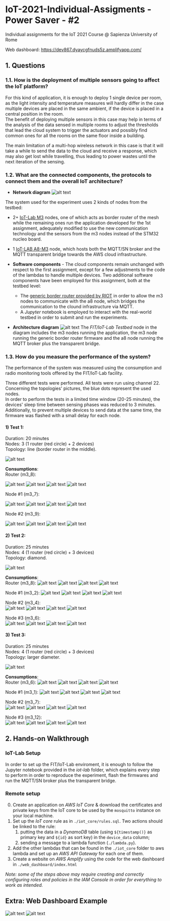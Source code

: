 # IoT-2021-Individual-Assigments - Power Saver - #2
Individual assignments for the IoT 2021 Course @ Sapienza University of Rome

Web dashboard: https://dev867.dyaycgfnuds5z.amplifyapp.com/

## 1. Questions
### 1.1. How is the deployment of multiple sensors going to affect the IoT platform?
For this kind of application, it is enough to deploy 1 single device per room, as the light intensity and temperature measures will hardly differ in the case multiple devices are placed in the same ambient, if the device is placed in a central position in the room.  
The benefit of deploying multiple sensors in this case may help in terms of the analysis of the data sensed in multiple rooms to adjust the thresholds that lead the cloud system to trigger the actuators and possibly find common ones for all the rooms on the same floor inside a building.

The main limitation of a multi-hop wireless network in this case is that it will take a while to send the data to the cloud and receive a response, which may also get lost while travelling, thus leading to power wastes until the next iteration of the sensing. 

### 1.2. What are the connected components, the protocols to connect them and the overall IoT architecture?
* **Network diagram**
![alt text](images/net_diagram2.png "Network diagram")

The system used for the experiment uses 2 kinds of nodes from the testbed:
* 2+ [IoT-Lab M3](https://www.iot-lab.info/docs/boards/iot-lab-m3/) nodes, one of which acts as border router of the mesh while the remaining ones run the application developed for the 1st assignment, adequately modified to use the new communication technology and the sensors from the m3 nodes instead of the STM32 nucleo board.
* 1 [IoT-LAB A8-M3](https://www.iot-lab.info/docs/boards/iot-lab-a8-m3/) node, which hosts both the MQTT/SN broker and the MQTT transparent bridge towards the AWS cloud infrastructure.

* **Software components** -
The cloud components remain unchanged with respect to the first assignment, except for a few adjustments to the code of the lambdas to handle multiple devices. Two additional software components have been employed for this assignment, both at the testbed level:
    - The [generic border router provided by RIOT](https://github.com/RIOT-OS/RIOT/tree/master/examples/gnrc_border_router) in order to allow the m3 nodes to communicate with the a8 node, which bridges the communication to the clound infrastructure via MQTT.
    - A *Jupyter* notebook is employed to interact with the real-world testbed in order to submit and run the experiments. 
* **Architecture diagram**
![alt text](images/diagram2.png "Architecture diagram")
The _FIT/IoT-Lab Testbed_ node in the diagram includes the m3 nodes running the application, the m3 node running the generic border router firmware and the a8 node running the MQTT broker plus the transparent bridge.

### 1.3. How do you measure the performance of the system?
The performance of the system was measured using the consumption and radio monitoring tools offered by the FIT/IoT-Lab facility.

Three different tests were performed.
All tests were run using channel 22. Concerning the topologies' pictures, the blue dots represent the used nodes.  
In order to perform the tests in a limited time window (20-25 minutes), the devices' sleep time between sensing phases was reduced to 3 minutes.  
Additionally, to prevent multiple devices to send data at the same time, the firmware was flashed with a small delay for each node.

#### **1) Test 1:**
Duration: 20 minutes  
Nodes: 3 (1 router (red circle) + 2 devices)  
Topology: line (border router in the middle).

![alt text](images/performance/tst1/tst1.png "test1 topology")

**Consumptions**:  
Router (m3_8):

![alt text](images/performance/tst1/m8/power.png)
![alt text](images/performance/tst1/m8/current.png)
![alt text](images/performance/tst1/m8/voltage.png)
![alt text](images/performance/tst1/m8/rssi.png)

Node #1 (m3_7):

![alt text](images/performance/tst1/m7/power.png)
![alt text](images/performance/tst1/m7/current.png)
![alt text](images/performance/tst1/m7/voltage.png)
![alt text](images/performance/tst1/m7/rssi.png)

Node #2 (m3_9):  

![alt text](images/performance/tst1/m9/power.png)
![alt text](images/performance/tst1/m9/current.png)
![alt text](images/performance/tst1/m9/voltage.png)
![alt text](images/performance/tst1/m9/rssi.png)


#### **2) Test 2:**
Duration: 25 minutes  
Nodes: 4 (1 router (red circle) + 3 devices)  
Topology: diamond.

![alt text](images/performance/tst2/tst2.png "test2 topology")

**Consumptions**:  
Router (m3_8):
![alt text](images/performance/tst2/m8/power.png)
![alt text](images/performance/tst2/m8/current.png)
![alt text](images/performance/tst2/m8/voltage.png)
![alt text](images/performance/tst2/m8/rssi.png)

Node #1 (m3_2):
![alt text](images/performance/tst2/m2/power.png)
![alt text](images/performance/tst2/m2/current.png)
![alt text](images/performance/tst2/m2/voltage.png)
![alt text](images/performance/tst2/m2/rssi.png)

Node #2 (m3_4):  
![alt text](images/performance/tst2/m4/power.png)
![alt text](images/performance/tst2/m4/current.png)
![alt text](images/performance/tst2/m4/voltage.png)
![alt text](images/performance/tst2/m4/rssi.png)

Node #3 (m3_6):  
![alt text](images/performance/tst2/m6/power.png)
![alt text](images/performance/tst2/m6/current.png)
![alt text](images/performance/tst2/m6/voltage.png)
![alt text](images/performance/tst2/m6/rssi.png)

#### **3) Test 3:**
Duration: 25 minutes  
Nodes: 4 (1 router (red circle) + 3 devices)  
Topology: larger diameter.

![alt text](images/performance/tst3/tst3.png "test3 topology")

**Consumptions**:  
Router (m3_6):
![alt text](images/performance/tst3/m6/power.png)
![alt text](images/performance/tst3/m6/current.png)
![alt text](images/performance/tst3/m6/voltage.png)
![alt text](images/performance/tst3/m6/rssi.png)

Node #1 (m3_1):
![alt text](images/performance/tst3/m1/power.png)
![alt text](images/performance/tst3/m1/current.png)
![alt text](images/performance/tst3/m1/voltage.png)
![alt text](images/performance/tst3/m1/rssi.png)

Node #2 (m3_7):  
![alt text](images/performance/tst3/m7/power.png)
![alt text](images/performance/tst3/m7/current.png)
![alt text](images/performance/tst3/m7/voltage.png)
![alt text](images/performance/tst3/m7/rssi.png)

Node #3 (m3_12):  
![alt text](images/performance/tst3/m12/power.png)
![alt text](images/performance/tst3/m12/current.png)
![alt text](images/performance/tst3/m12/voltage.png)
![alt text](images/performance/tst3/m12/rssi.png)


## 2. Hands-on Walkthrough
### IoT-Lab Setup
In order to set up the FIT/IoT-Lab enviroment, it is enough to follow the Jupyter notebook provided in the _iot-lab_ folder, which explains every step to perform in order to reproduce the experiment, flash the firmwares and run the MQTT/SN broker plus the transparent bridge. 
### Remote setup
0) Create an application on *AWS IoT Core* & download the certificates and private keys from the IoT core to be used by the `mosquitto` instance on your local machine.
1) Set up the *IoT core* rule as in `./iot_core/rules.sql`. Two actions should be linked to the rule: 
    1. putting the data in a *DynamoDB* table (using `${timestamp()}` as primary key and `${id}` as sort key) in the `device_data` column; 
    2. sending a message to a lambda function (`./lambda.py`).
2) Add the other lambdas that can be found in the `./iot_core` folder to aws lambda and set up an *AWS API Gateway* for each one of them.
3) Create a website on *AWS Amplify* using the code for the web dashboard in `./web_dashboard/index.html`

*Note: some of the steps above may require creating and correctly configuring roles and policies in the *IAM Console* in order for everything to work as intended.*


## Extra: Web Dashboard Example
![alt text](images/1v2.png "Dashboard")
![alt text](images/2v2.png "Dashboard")

